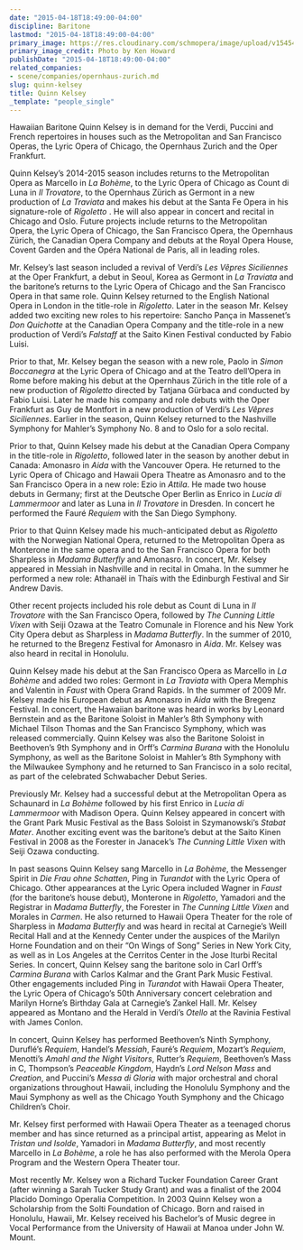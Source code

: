 ```yaml
---
date: "2015-04-18T18:49:00-04:00"
discipline: Baritone
lastmod: "2015-04-18T18:49:00-04:00"
primary_image: https://res.cloudinary.com/schmopera/image/upload/v1545409169/media/webhook-uploads/1429397375427/kelsey-headshot--new.jpg.jpg
primary_image_credit: Photo by Ken Howard
publishDate: "2015-04-18T18:49:00-04:00"
related_companies:
- scene/companies/opernhaus-zurich.md
slug: quinn-kelsey
title: Quinn Kelsey
_template: "people_single"
---
```


Hawaiian Baritone Quinn Kelsey is in demand for the Verdi, Puccini and French repertoires in houses such as the Metropolitan and San Francisco Operas, the Lyric Opera of Chicago, the Opernhaus Zurich and the Oper Frankfurt.

Quinn Kelsey’s 2014-2015 season includes returns to the Metropolitan Opera as Marcello in *La Bohème*, to the Lyric Opera of Chicago as Count di Luna in *Il Trovatore*, to the Opernhaus Zürich as Germont in a new production of *La Traviata* and makes his debut at the Santa Fe Opera in his signature-role of *Rigoletto* . He will also appear in concert and recital in Chicago and Oslo. Future projects include returns to the Metropolitan Opera, the Lyric Opera of Chicago, the San Francisco Opera, the Opernhaus Zürich, the Canadian Opera Company and debuts at the Royal Opera House, Covent Garden and the Opéra National de Paris, all in leading roles.

Mr. Kelsey’s last season included a revival of Verdi’s *Les Vêpres Siciliennes* at the Oper Frankfurt, a debut in Seoul, Korea as Germont in *La Traviata* and the baritone’s returns to the Lyric Opera of Chicago and the San Francisco Opera in that same role. Quinn Kelsey returned to the English National Opera in London in the title-role in *Rigoletto*. Later in the season Mr. Kelsey added two exciting new roles to his repertoire: Sancho Pança in Massenet’s *Don Quichotte* at the Canadian Opera Company and the title-role in a new production of Verdi’s *Falstaff* at the Saito Kinen Festival conducted by Fabio Luisi. 

Prior to that, Mr. Kelsey began the season with a new role, Paolo in *Simon Boccanegra* at the Lyric Opera of Chicago and at the Teatro dell’Opera in Rome before making his debut at the Opernhaus Zürich in the title role of a new production of *Rigoletto* directed by Tatjana Gürbaca and conducted by Fabio Luisi. Later he made his company and role debuts with the Oper Frankfurt as Guy de Montfort in a new production of Verdi’s *Les Vêpres Siciliennes*. Earlier in the season, Quinn Kelsey returned to the Nashville Symphony for Mahler’s Symphony No. 8 and to Oslo for a solo recital.

Prior to that, Quinn Kelsey made his debut at the Canadian Opera Company in the title-role in *Rigoletto*, followed later in the season by another debut in Canada: Amonasro in *Aida* with the Vancouver Opera. He returned to the Lyric Opera of Chicago and Hawaii Opera Theatre as Amonasro and to the San Francisco Opera in a new role: Ezio in *Attila*. He made two house debuts in Germany; first at the Deutsche Oper Berlin as Enrico in *Lucia di Lammermoor* and later as Luna in *Il Trovatore* in Dresden. In concert he performed the Fauré *Requiem* with the San Diego Symphony.

Prior to that Quinn Kelsey made his much-anticipated debut as *Rigoletto* with the Norwegian National Opera, returned to the Metropolitan Opera as Monterone in the same opera and to the San Francisco Opera for both Sharpless in *Madama Butterfly* and Amonasro. In concert, Mr. Kelsey appeared in Messiah in Nashville and in recital in Omaha. In the summer he performed a new role: Athanaël in Thaïs with the Edinburgh Festival and Sir Andrew Davis.

Other recent projects included his role debut as Count di Luna in *Il Trovatore* with the San Francisco Opera, followed by *The Cunning Little Vixen* with Seiji Ozawa at the Teatro Comunale in Florence and his New York City Opera debut as Sharpless in *Madama Butterfly*. In the summer of 2010, he returned to the Bregenz Festival for Amonasro in *Aida*. Mr. Kelsey was also heard in recital in Honolulu. 

Quinn Kelsey made his debut at the San Francisco Opera as Marcello in *La Bohème* and added two roles: Germont in *La Traviata* with Opera Memphis and Valentin in *Faust* with Opera Grand Rapids. In the summer of 2009 Mr. Kelsey made his European debut as Amonasro in *Aida* with the Bregenz Festival. In concert, the Hawaiian baritone was heard in works by Leonard Bernstein and as the Baritone Soloist in Mahler’s 8th Symphony with Michael Tilson Thomas and the San Francisco Symphony, which was released commercially. Quinn Kelsey was also the Baritone Soloist in Beethoven’s 9th Symphony and in Orff’s *Carmina Burana* with the Honolulu Symphony, as well as the Baritone Soloist in Mahler’s 8th Symphony with the Milwaukee Symphony and he returned to San Francisco in a solo recital, as part of the celebrated Schwabacher Debut Series.

Previously Mr. Kelsey had a successful debut at the Metropolitan Opera as Schaunard in *La Bohème* followed by his first Enrico in *Lucia di Lammermoor* with Madison Opera. Quinn Kelsey appeared in concert with the Grant Park Music Festival as the Bass Soloist in Szymanowski’s *Stabat Mater*. Another exciting event was the baritone’s debut at the Saito Kinen Festival in 2008 as the Forester in Janacek’s *The Cunning Little Vixen* with Seiji Ozawa conducting.

In past seasons Quinn Kelsey sang Marcello in *La Bohème*, the Messenger Spirit in *Die Frau ohne Schatten*, Ping in *Turandot* with the Lyric Opera of Chicago. Other appearances at the Lyric Opera included Wagner in *Faust* (for the baritone’s house debut), Monterone in *Rigoletto*, Yamadori and the Registrar in *Madama Butterfly*, the Forester in *The Cunning Little Vixen* and Morales in *Carmen*. He also returned to Hawaii Opera Theater for the role of Sharpless in *Madama Butterfly* and was heard in recital at Carnegie’s Weill Recital Hall and at the Kennedy Center under the auspices of the Marilyn Horne Foundation and on their “On Wings of Song” Series in New York City, as well as in Los Angeles at the Cerritos Center in the Jose Iturbi Recital Series. In concert, Quinn Kelsey sang the baritone solo in Carl Orff’s *Carmina Burana* with Carlos Kalmar and the Grant Park Music Festival. Other engagements included Ping in *Turandot* with Hawaii Opera Theater, the Lyric Opera of Chicago’s 50th Anniversary concert celebration and Marilyn Horne’s Birthday Gala at Carnegie’s Zankel Hall. Mr. Kelsey appeared as Montano and the Herald in Verdi’s *Otello* at the Ravinia Festival with James Conlon. 

In concert, Quinn Kelsey has performed Beethoven’s Ninth Symphony, Duruflé’s *Requiem*, Handel’s *Messiah*, Fauré’s *Requiem*, Mozart’s *Requiem*, Menotti’s *Amahl and the Night Visitors*, Rutter’s *Requiem*, Beethoven’s Mass in C, Thompson’s *Peaceable Kingdom*, Haydn’s *Lord Nelson Mass* and *Creation*, and Puccini’s *Messa di Gloria* with major orchestral and choral organizations throughout Hawaii, including the Honolulu Symphony and the Maui Symphony as well as the Chicago Youth Symphony and the Chicago Children’s Choir.

Mr. Kelsey first performed with Hawaii Opera Theater as a teenaged chorus member and has since returned as a principal artist, appearing as Melot in *Tristan und Isolde*, Yamadori in *Madama Butterfly*, and most recently Marcello in *La Bohème*, a role he has also performed with the Merola Opera Program and the Western Opera Theater tour.

Most recently Mr. Kelsey won a Richard Tucker Foundation Career Grant (after winning a Sarah Tucker Study Grant) and was a finalist of the 2004 Placido Domingo Operalia Competition. In 2003 Quinn Kelsey won a Scholarship from the Solti Foundation of Chicago. Born and raised in Honolulu, Hawaii, Mr. Kelsey received his Bachelor’s of Music degree in Vocal Performance from the University of Hawaii at Manoa under John W. Mount.
